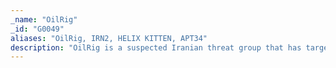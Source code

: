 ```yaml
---
_name: "OilRig"
_id: "G0049"
aliases: "OilRig, IRN2, HELIX KITTEN, APT34"
description: "OilRig is a suspected Iranian threat group that has targeted Middle Eastern and international victims since at least 2014. The group has targeted a variety of industries, including financial, government, energy, chemical, and telecommunications, and has largely focused its operations within the Middle East. It appears the group carries out supply chain attacks, leveraging the trust relationship between organizations to attack their primary targets. FireEye assesses that the group works on behalf of the Iranian government based on infrastructure details that contain references to Iran, use of Iranian infrastructure, and targeting that aligns with nation-state interests.       This group was previously tracked under two distinct groups, APT34 and OilRig, but was combined due to additional reporting giving higher confidence about the overlap of the activity."
---
```

